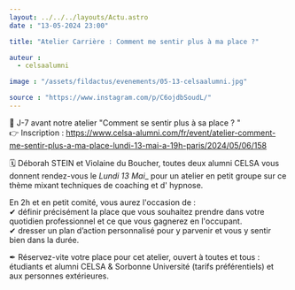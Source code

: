 ```yaml
---
layout: ../../../layouts/Actu.astro
date : "13-05-2024 23:00"

title: "Atelier Carrière : Comment me sentir plus à ma place ?"

auteur :
  - celsaalumni

image : "/assets/fildactus/evenements/05-13-celsaalumni.jpg"

source : "https://www.instagram.com/p/C6ojdbSoudL/"
---
```


📌 J-7 avant notre atelier "Comment se sentir plus à sa place ? "  
👉 Inscription : https://www.celsa-alumni.com/fr/event/atelier-comment-me-sentir-plus-a-ma-place-lundi-13-mai-a-19h-paris/2024/05/06/158

🗓 Déborah STEIN et Violaine du Boucher, toutes deux alumni CELSA vous donnent rendez-vous le _Lundi 13 Mai__ pour un atelier en petit groupe sur ce thème mixant techniques de coaching et d' hypnose.

En 2h et en petit comité, vous aurez l'occasion de :  
✔ définir précisément la place que vous souhaitez prendre dans votre quotidien professionnel et ce que vous gagnerez en l'occupant.  
✔ dresser un plan d’action personnalisé pour y parvenir et vous y sentir bien dans la durée.

✒ Réservez-vite votre place pour cet atelier, ouvert à toutes et tous : étudiants et alumni CELSA & Sorbonne Université (tarifs préférentiels) et aux personnes extérieures.
